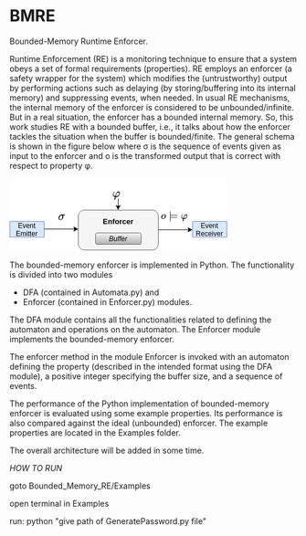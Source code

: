 # BMRE
Bounded-Memory Runtime Enforcer.

Runtime Enforcement (RE) is a monitoring technique to ensure that a system obeys a set of formal requirements (properties). RE employs an enforcer (a safety wrapper for the system) which modifies the (untrustworthy) output by performing actions such as delaying (by storing/buffering into its internal memory) and suppressing events, when needed. In usual RE mechanisms, the internal memory of the enforcer is considered to be unbounded/infinite. But in a real situation, the enforcer has a bounded internal memory. So, this work studies RE with a bounded buffer, i.e., it talks about how the enforcer tackles the situation when the buffer
is bounded/finite. The general schema is shown in the figure below where σ is the sequence of events given as input to the enforcer and o is the transformed output that is correct with respect to property φ.

![This is an image](https://github.com/saumyashankarsinha/BMRE/blob/main/Images/bme.png)

The bounded-memory enforcer is implemented in Python. The functionality is divided into two modules 
- DFA (contained in Automata.py) and  
- Enforcer (contained in Enforcer.py)  modules. 

The DFA module contains all the functionalities related to defining the automaton and operations on the automaton. The Enforcer module implements the bounded-memory enforcer. 


The enforcer method in the module Enforcer is invoked with an automaton defining the property (described in the intended format using the  DFA module), a positive integer specifying the buffer size, and a sequence of events.


The performance of the Python implementation of bounded-memory enforcer is evaluated using some example properties. Its performance is also compared against the ideal (unbounded) enforcer. The example properties are located in the Examples folder.


The overall architecture will be added in some time. 


*HOW TO RUN*

goto Bounded_Memory_RE/Examples

open terminal in Examples

run: python "give path of GeneratePassword.py file"

